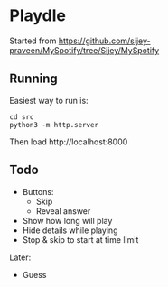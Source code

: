# Playdle

Started from https://github.com/sijey-praveen/MySpotify/tree/Sijey/MySpotify


## Running

Easiest way to run is:
```
cd src
python3 -m http.server
```
Then load http://localhost:8000


## Todo

* Buttons:
  * Skip
  * Reveal answer
* Show how long will play
* Hide details while playing
* Stop & skip to start at time limit

Later:
* Guess
